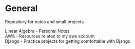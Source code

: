 # General
Repository for notes and small projects  
  
Linear Algebra - Personal Notes  
AWS - Resources related to my aws account  
Django - Practice projects for getting comfortable with Django  
